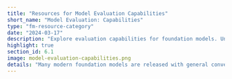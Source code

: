 ```yaml
---
title: "Resources for Model Evaluation Capabilities"
short_name: "Model Evaluation: Capabilities"
type: "fm-resource-category"
date: "2024-03-17"
description: "Explore evaluation capabilities for foundation models. Understand the challenges in evaluating open-ended use cases and discover benchmarks and methodologies for assessing model performance in diverse tasks and applications."
highlight: true
section_id: 6.1
image: model-evaluation-capabilities.png
details: "Many modern foundation models are released with general conversational abilities, such that their use cases are poorly specified and open-ended. This poses significant challenges to evaluation benchmarks which are unable to critically evaluate so many tasks, applications, and risks systematically or fairly. As a result, it is important to carefully scope the original intentions for the model, and the evaluations to those intentions."
---
```


